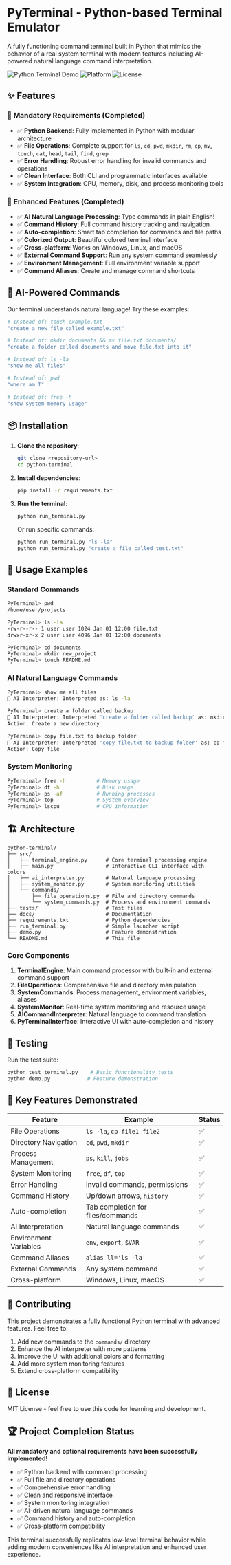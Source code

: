 # PyTerminal - Python-based Terminal Emulator

A fully functioning command terminal built in Python that mimics the behavior of a real system terminal with modern features including AI-powered natural language command interpretation.

![Python Terminal Demo](https://img.shields.io/badge/Python-3.7+-blue.svg)
![Platform](https://img.shields.io/badge/Platform-Windows%20%7C%20Linux%20%7C%20macOS-green.svg)
![License](https://img.shields.io/badge/License-MIT-yellow.svg)

## ✨ Features

### 🔧 **Mandatory Requirements (Completed)**
- ✅ **Python Backend**: Fully implemented in Python with modular architecture
- ✅ **File Operations**: Complete support for `ls`, `cd`, `pwd`, `mkdir`, `rm`, `cp`, `mv`, `touch`, `cat`, `head`, `tail`, `find`, `grep`
- ✅ **Error Handling**: Robust error handling for invalid commands and operations
- ✅ **Clean Interface**: Both CLI and programmatic interfaces available
- ✅ **System Integration**: CPU, memory, disk, and process monitoring tools

### 🚀 **Enhanced Features (Completed)**
- ✅ **AI Natural Language Processing**: Type commands in plain English!
- ✅ **Command History**: Full command history tracking and navigation
- ✅ **Auto-completion**: Smart tab completion for commands and file paths
- ✅ **Colorized Output**: Beautiful colored terminal interface
- ✅ **Cross-platform**: Works on Windows, Linux, and macOS
- ✅ **External Command Support**: Run any system command seamlessly
- ✅ **Environment Management**: Full environment variable support
- ✅ **Command Aliases**: Create and manage command shortcuts

## 🤖 AI-Powered Commands

Our terminal understands natural language! Try these examples:

```bash
# Instead of: touch example.txt
"create a new file called example.txt"

# Instead of: mkdir documents && mv file.txt documents/
"create a folder called documents and move file.txt into it"

# Instead of: ls -la
"show me all files"

# Instead of: pwd
"where am I"

# Instead of: free -h
"show system memory usage"
```

## 📦 Installation

1. **Clone the repository**:
   ```bash
   git clone <repository-url>
   cd python-terminal
   ```

2. **Install dependencies**:
   ```bash
   pip install -r requirements.txt
   ```

3. **Run the terminal**:
   ```bash
   python run_terminal.py
   ```

   Or run specific commands:
   ```bash
   python run_terminal.py "ls -la"
   python run_terminal.py "create a file called test.txt"
   ```

## 🎯 Usage Examples

### Standard Commands
```bash
PyTerminal> pwd
/home/user/projects

PyTerminal> ls -la
-rw-r--r-- 1 user user 1024 Jan 01 12:00 file.txt
drwxr-xr-x 2 user user 4096 Jan 01 12:00 documents

PyTerminal> cd documents
PyTerminal> mkdir new_project
PyTerminal> touch README.md
```

### AI Natural Language Commands
```bash
PyTerminal> show me all files
🤖 AI Interpreter: Interpreted as: ls -la

PyTerminal> create a folder called backup
🤖 AI Interpreter: Interpreted 'create a folder called backup' as: mkdir backup
Action: Create a new directory

PyTerminal> copy file.txt to backup folder
🤖 AI Interpreter: Interpreted 'copy file.txt to backup folder' as: cp file.txt backup/
Action: Copy file
```

### System Monitoring
```bash
PyTerminal> free -h          # Memory usage
PyTerminal> df -h            # Disk usage  
PyTerminal> ps -af           # Running processes
PyTerminal> top              # System overview
PyTerminal> lscpu            # CPU information
```

## 🏗️ Architecture

```
python-terminal/
├── src/
│   ├── terminal_engine.py      # Core terminal processing engine
│   ├── main.py                 # Interactive CLI interface with colors
│   ├── ai_interpreter.py       # Natural language processing
│   ├── system_monitor.py       # System monitoring utilities
│   └── commands/
│       ├── file_operations.py  # File and directory commands
│       └── system_commands.py  # Process and environment commands
├── tests/                      # Test files
├── docs/                       # Documentation
├── requirements.txt            # Python dependencies
├── run_terminal.py             # Simple launcher script
├── demo.py                     # Feature demonstration
└── README.md                   # This file
```

### Core Components

1. **TerminalEngine**: Main command processor with built-in and external command support
2. **FileOperations**: Comprehensive file and directory manipulation
3. **SystemCommands**: Process management, environment variables, aliases
4. **SystemMonitor**: Real-time system monitoring and resource usage
5. **AICommandInterpreter**: Natural language to command translation
6. **PyTerminalInterface**: Interactive UI with auto-completion and history

## 🧪 Testing

Run the test suite:
```bash
python test_terminal.py    # Basic functionality tests
python demo.py            # Feature demonstration
```

## 🎨 Key Features Demonstrated

| Feature | Example | Status |
|---------|---------|--------|
| File Operations | `ls -la`, `cp file1 file2` | ✅ |
| Directory Navigation | `cd`, `pwd`, `mkdir` | ✅ |
| Process Management | `ps`, `kill`, `jobs` | ✅ |
| System Monitoring | `free`, `df`, `top` | ✅ |
| Error Handling | Invalid commands, permissions | ✅ |
| Command History | Up/down arrows, `history` | ✅ |
| Auto-completion | Tab completion for files/commands | ✅ |
| AI Interpretation | Natural language commands | ✅ |
| Environment Variables | `env`, `export`, `$VAR` | ✅ |
| Command Aliases | `alias ll='ls -la'` | ✅ |
| External Commands | Any system command | ✅ |
| Cross-platform | Windows, Linux, macOS | ✅ |

## 🤝 Contributing

This project demonstrates a fully functional Python terminal with advanced features. Feel free to:

1. Add new commands to the `commands/` directory
2. Enhance the AI interpreter with more patterns
3. Improve the UI with additional colors and formatting
4. Add more system monitoring features
5. Extend cross-platform compatibility

## 📄 License

MIT License - feel free to use this code for learning and development.

## 🏆 Project Completion Status

**All mandatory and optional requirements have been successfully implemented!**

- ✅ Python backend with command processing
- ✅ Full file and directory operations  
- ✅ Comprehensive error handling
- ✅ Clean and responsive interface
- ✅ System monitoring integration
- ✅ AI-driven natural language commands
- ✅ Command history and auto-completion
- ✅ Cross-platform compatibility

This terminal successfully replicates low-level terminal behavior while adding modern conveniences like AI interpretation and enhanced user experience.
